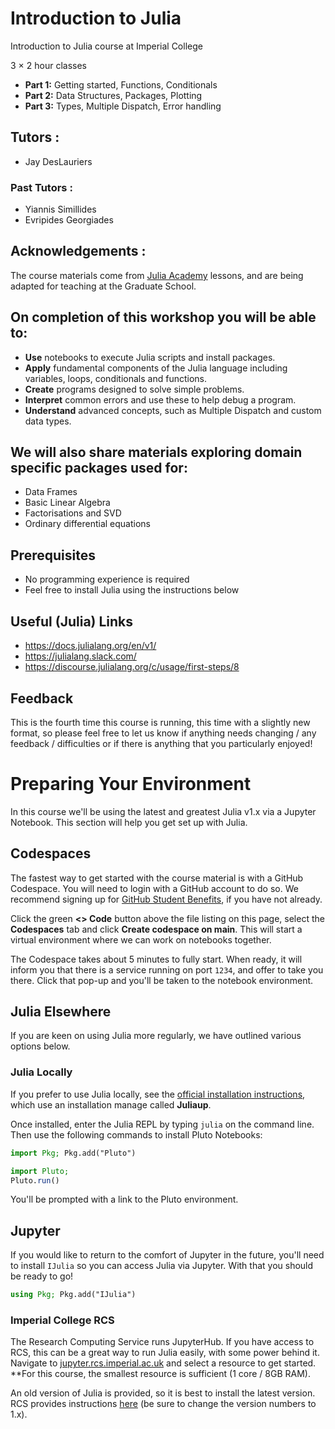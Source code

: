 # Introduction to Julia

Introduction to Julia course at Imperial College

3 × 2 hour classes

* **Part 1:** Getting started, Functions, Conditionals
* **Part 2:** Data Structures, Packages, Plotting
* **Part 3:** Types, Multiple Dispatch, Error handling

## Tutors : 
* Jay DesLauriers

### Past Tutors :
* Yiannis Simillides
* Evripides Georgiades

## Acknowledgements :

The course materials come from [Julia Academy](https://juliaacademy.com/) lessons,
and are being adapted for teaching at the Graduate School.

## On completion of this workshop you will be able to:
* **Use** notebooks to execute Julia scripts and install packages.
* **Apply** fundamental components of the Julia language including variables, loops, conditionals and functions. 
* **Create** programs designed to solve simple problems.
* **Interpret** common errors and use these to help debug a program.
* **Understand** advanced concepts, such as Multiple Dispatch and custom data types.

## We will also share materials exploring domain specific packages used for:
* Data Frames
* Basic Linear Algebra
* Factorisations and SVD
* Ordinary differential equations

## Prerequisites

* No programming experience is required
* Feel free to install Julia using the instructions below

## Useful (Julia) Links
* https://docs.julialang.org/en/v1/
* https://julialang.slack.com/
* https://discourse.julialang.org/c/usage/first-steps/8

## Feedback
This is the fourth time this course is running, this time with a slightly new format, so please feel free to let us know if anything
needs changing / any feedback / difficulties or if there is anything that you particularly enjoyed!

# Preparing Your Environment

In this course we'll be using the latest and greatest Julia v1.x via a Jupyter Notebook.
This section will help you get set up with Julia.

## Codespaces

The fastest way to get started with the course material is with a GitHub Codespace. You will need to login with a GitHub account to do so. We recommend signing up for [GitHub Student Benefits](https://education.github.com/discount_requests/application), if you have not already.

Click the green **<> Code** button above the file listing on this page, select the **Codespaces** tab and click **Create codespace on main**. This will start a virtual environment where we can work on notebooks together. 

The Codespace takes about 5 minutes to fully start. When ready, it will inform you that there is a service running on port `1234`, and offer to take you there. Click that pop-up and you'll be taken to the notebook environment.


## Julia Elsewhere

If you are keen on using Julia more regularly, we have outlined various options below.


### Julia Locally

If you prefer to use Julia locally, see the [official installation instructions](https://julialang.org/downloads/), which use an installation manage called **Juliaup**.

Once installed, enter the Julia REPL by typing `julia` on the command line.
Then use the following commands to install Pluto Notebooks:

```julia
import Pkg; Pkg.add("Pluto")
```

```julia
import Pluto;
Pluto.run()
```

You'll be prompted with a link to the Pluto environment.

## Jupyter

If you would like to return to the comfort of Jupyter in the future, you'll need to install `IJulia` so you can access Julia via Jupyter. With that you should be ready to go!

```julia
using Pkg; Pkg.add("IJulia")
```

### Imperial College RCS

The Research Computing Service runs JupyterHub. If you have access to RCS, this can be a great way
to run Julia easily, with some power behind it. Navigate to [jupyter.rcs.imperial.ac.uk](https://jupyter.rcs.imperial.ac.uk)
and select a resource to get started. **For this course, the smallest resource is sufficient (1 core / 8GB RAM).

An old version of Julia is provided, so it is best to install the latest version.
RCS provides instructions [here](https://imperialcollegelondon.github.io/research-computing-tips/compute/2020/07/08/running-julia.html)
(be sure to change the version numbers to 1.x).
